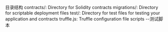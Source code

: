 目录结构
  contracts/: Directory for Solidity contracts
  migrations/: Directory for scriptable deployment files
  test/: Directory for test files for testing your application and contracts
  truffle.js: Truffle configuration file
  scripts     --测试脚本
